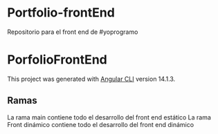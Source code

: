 # Portfolio-frontEnd
Repositorio para el front end de #yoprogramo


# PorfolioFrontEnd
This project was generated with [Angular CLI](https://github.com/angular/angular-cli) version 14.1.3.

## Ramas

La rama main contiene todo el desarrollo del front end estático
La rama Front dinámico contiene todo el desarrollo del front end dinámico

